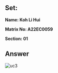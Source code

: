 ## Set:

**Name: Koh Li Hui**

**Matrix No: A22EC0059**

**Section: 01**

## Answer
<img alt="uc3" src="https://github.com/drshahizan/software-engineering/blob/main/exercise/uml/submission/sec01/kohlihui/Image/UC3.jpg?raw=true">
